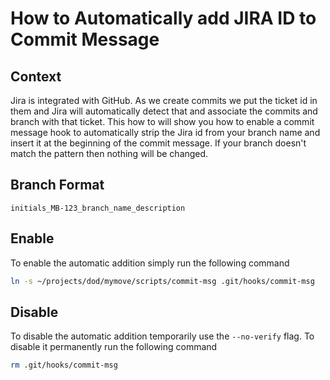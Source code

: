 # How to Automatically add JIRA ID to Commit Message

## Context

Jira is integrated with GitHub. As we create commits we put the ticket id in them and Jira will automatically detect that and associate the commits and branch with that ticket. This how to will show you how to enable a commit message hook to automatically strip the Jira id from your branch name and insert it at the  beginning of the commit message. If your branch doesn't match the pattern then nothing will be changed.

## Branch Format

`initials_MB-123_branch_name_description`

## Enable

To enable the automatic addition simply run the following command

```sh
ln -s ~/projects/dod/mymove/scripts/commit-msg .git/hooks/commit-msg
```

## Disable

To disable the automatic addition temporarily use the `--no-verify` flag. To disable it permanently run the following command

```sh
rm .git/hooks/commit-msg
```
